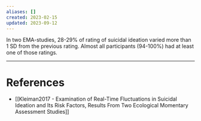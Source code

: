 ```yaml
---
aliases: []
created: 2023-02-15
updated: 2023-09-12
---
```

In two EMA-studies, 28-29% of rating of suicidal ideation varied more than 1 SD from the previous rating. Almost all participants (94-100%) had at least one of those ratings.

---
# References
* [[Kleiman2017 - Examination of Real-Time Fluctuations in Suicidal Ideation and Its Risk Factors, Results From Two Ecological Momentary Assessment Studies]]